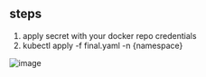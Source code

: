 ## steps 
1. apply secret with your docker repo credentials
2. kubectl apply -f final.yaml -n {namespace}

![image](https://user-images.githubusercontent.com/86567992/177489589-3071afb9-f5d9-4b1f-bec2-f695ddd20ab7.png)

